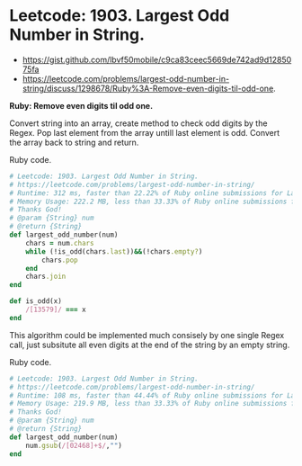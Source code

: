 # Leetcode: 1903. Largest Odd Number in String.

- https://gist.github.com/lbvf50mobile/c9ca83ceec5669de742ad9d1285075fa
- https://leetcode.com/problems/largest-odd-number-in-string/discuss/1298678/Ruby%3A-Remove-even-digits-til-odd-one.

**Ruby: Remove even digits til odd one.**

Convert string into an array, create method to check odd digits by the Regex. Pop last element from the array untill last element is odd. Convert the array back to string and return.


Ruby code.
```Ruby
# Leetcode: 1903. Largest Odd Number in String.
# https://leetcode.com/problems/largest-odd-number-in-string/
# Runtime: 312 ms, faster than 22.22% of Ruby online submissions for Largest Odd Number in String.
# Memory Usage: 222.2 MB, less than 33.33% of Ruby online submissions for Largest Odd Number in String.
# Thanks God!
# @param {String} num
# @return {String}
def largest_odd_number(num)
    chars = num.chars
    while (!is_odd(chars.last))&&(!chars.empty?)
        chars.pop
    end
    chars.join
end

def is_odd(x)
    /[13579]/ === x
end
```

This algorithm could be implemented much consisely by one single Regex call, just subsitute all even digits at the end of the string by an empty string.

Ruby code.
```Ruby
# Leetcode: 1903. Largest Odd Number in String.
# https://leetcode.com/problems/largest-odd-number-in-string/
# Runtime: 108 ms, faster than 44.44% of Ruby online submissions for Largest Odd Number in String.
# Memory Usage: 219.9 MB, less than 33.33% of Ruby online submissions for Largest Odd Number in String.
# Thanks God!
# @param {String} num
# @return {String}
def largest_odd_number(num)
    num.gsub(/[02468]+$/,"")
end
```

